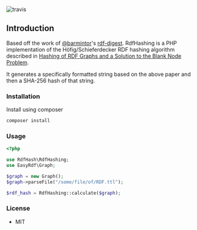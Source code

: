 ![travis](https://api.travis-ci.org/whikloj/RdfHashing.svg?branch=master)

## Introduction

Based off the work of [@barmintor](https://github.com/barmintor)'s [rdf-digest](https://github.com/barmintor/rdf-digest).
RdfHashing is a PHP implementation of the Höfig/Schieferdecker RDF hashing algorithm described in [Hashing of RDF Graphs
and a Solution to the Blank Node Problem](http://ceur-ws.org/Vol-1259/method2014_submission_1.pdf).

It generates a specifically formatted string based on the above paper and then a SHA-256 hash of that string.

### Installation

Install using composer
```bash
composer install
```

### Usage

```php
<?php

use RdfHash\RdfHashing;
use EasyRdf\Graph;

$graph = new Graph();
$graph->parseFile("/some/file/of/RDF.ttl");

$rdf_hash = RdfHashing::calculate($graph);
```

### License

* MIT
 